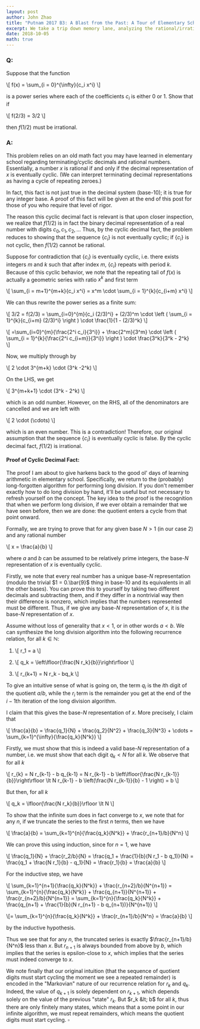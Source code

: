 ```yaml
---
layout: post
author: John Zhao
title: "Putnam 2017 B3: A Blast from the Past: A Tour of Elementary School Long Division"
excerpt: We take a trip down memory lane, analyzing the rational/irrational behavior of a function described as an infinite series.
date: 2018-10-05
math: true
---
```

### Q:
Suppose that the function

\\[ f(x) = \sum_{i = 0}^{\infty}{c_i x^i} \\]

is a power series where each of the coefficients $c_i$ is either $0$ or $1$. Show that if

\\[ f(2/3) = 3/2 \\]

then $f(1/2)$ must be irrational.

### A:
This problem relies on an old math fact you may have learned in elementary school regarding terminating/cyclic decimals and rational numbers. Essentially, a number $x$ is rational if and only if the decimal representation of $x$ is eventually cyclic. (We can interpret terminating decimal representations as having a cycle of repeating zeroes.)

In fact, this fact is not just true in the decimal system (base-$10$); it is true for any integer base. A proof of this fact will be given at the end of this post for those of you who require that level of rigor.

The reason this cyclic decimal fact is relevant is that upon closer inspection, we realize that $f(1/2)$ is in fact the binary decimal representation of a real number with digits $c_0, c_1, c_2, ...$ Thus, by the cyclic decimal fact, the problem reduces to showing that the sequence $\{c_i\}$ is not eventually cyclic; if $\{c_i\}$ is not cyclic, then $f(1/2)$ cannot be rational.

Suppose for contradiction that $\{c_i\}$ is eventually cyclic, i.e. there exists integers $m$ and $k$ such that after index $m$, $\{c_i\}$ repeats with period $k$. Because of this cyclic behavior, we note that the repeating tail of $f(x)$ is actually a geometric series with ratio $x^k$ and first term

\\[ \sum_{i = m+1}^{m+k}{c_i x^i} = x^m \cdot \sum_{i = 1}^{k}{c_{i+m} x^i} \\]

We can thus rewrite the power series as a finite sum:

\\[ 3/2 = f(2/3) = \sum_{i=0}^{m}{c_i (2/3)^i} + (2/3)^m \cdot \left ( \sum_{i = 1}^{k}{c_{i+m} (2/3)^i} \right ) \cdot \frac{1}{1 - (2/3)^k} \\]

\\[ =\sum_{i=0}^{m}{\frac{2^i c_i}{3^i}} + \frac{2^m}{3^m} \cdot \left ( \sum_{i = 1}^{k}{\frac{2^i c_{i+m}}{3^i}} \right ) \cdot \frac{3^k}{3^k - 2^k} \\]

Now, we multiply through by

\\[ 2 \cdot 3^{m+k} \cdot (3^k -2^k) \\]

On the LHS, we get

\\[ 3^{m+k+1} \cdot (3^k - 2^k) \\]

which is an odd number. However, on the RHS, all of the denominators are cancelled and we are left with

\\[ 2 \cdot (\cdots) \\]

which is an even number. This is a contradiction! Therefore, our original assumption that the sequence $\{c_i\}$ is eventually cyclic is false. By the cyclic decimal fact, $f(1/2)$ is irrational.

#### Proof of Cyclic Decimal Fact:
The proof I am about to give harkens back to the good ol' days of learning arithmetic in elementary school. Specifically, we return to the (probably) long-forgotten algorithm for performing long division. If you don't remember exactly how to do long division by hand, it'll be useful but not necessary to refresh yourself on the concept. The key idea to the proof is the recognition that when we perform long division, if we ever obtain a remainder that we have seen before, then we are done: the quotient enters a cycle from that point onward.

Formally, we are trying to prove that for any given base $N \gt 1$ (in our case $2$) and any rational number

\\[ x = \frac{a}{b} \\]

where $a$ and $b$ can be assumed to be relatively prime integers, the base-$N$ representation of $x$ is eventually cyclic.

Firstly, we note that every real number has a unique base-$N$ representation (modulo the trivial $1 = 0.\bar{9}$ thing in base-$10$ and its equivalents in all the other bases). You can prove this to yourself by taking two different decimals and subtracting them, and if they differ in a nontrivial way then their difference is nonzero, which implies that the numbers represented must be different. Thus, if we give any base-$N$ representation of $x$, it is *the* base-$N$ representation of $x$.

Assume without loss of generality that $x \lt 1$, or in other words $a \lt b$. We can synthesize the long division algorithm into the following recurrence relation, for all $k \in \mathbb{N}$:

1. \\[ r_1 = a \\]

2. \\[ q_k = \left\lfloor{\frac{N r_k}{b}}\right\rfloor \\]

3. \\[ r_{k+1} = N r_k - bq_k \\]

To give an intuitive sense of what is going on, the term $q_i$ is the $i$th digit of the quotient $a/b$, while the $r_i$ term is the remainder you get at the end of the $i-1$th iteration of the long division algorithm.

I claim that this gives the base-$N$ representation of $x.$ More precisely, I claim that

\\[ \frac{a}{b} = \frac{q_1}{N} + \frac{q_2}{N^2} + \frac{q_3}{N^3} + \cdots = \sum_{k=1}^{\infty}{\frac{q_k}{N^k}} \\]

Firstly, we must show that this is indeed a valid base-$N$ representation of a number, i.e. we must show that each digit $q_k \lt N$ for all $k$. We observe that for all $k$

\\[ r_{k} = N r_{k-1} - b q_{k-1} = N r_{k-1} - b \left\lfloor{\frac{N r_{k-1}}{b}}\right\rfloor \lt N r_{k-1} - b \left(\frac{N r_{k-1}}{b} - 1 \right) = b \\]

But then, for all $k$

\\[ q_k = \lfloor{\frac{N r_k}{b}}\rfloor \lt N \\]

To show that the infinite sum does in fact converge to $x$, we note that for any $n$, if we truncate the series to the first $n$ terms, then we have

\\[ \frac{a}{b} = \sum_{k=1}^{n}{\frac{q_k}{N^k}} + \frac{r_{n+1}/b}{N^n} \\]

We can prove this using induction, since for $n=1,$ we have

\\[ \frac{q_1}{N} + \frac{r_2/b}{N} = \frac{q_1 + \frac{1}{b}(N r_1 - b q_1)}{N} = \frac{q_1 + \frac{N r_1}{b} - q_1}{N} = \frac{r_1}{b} = \frac{a}{b} \\]

For the inductive step, we have

\\[ \sum_{k=1}^{n+1}{\frac{q_k}{N^k}} + \frac{r_{n+2}/b}{N^{n+1}} = \sum_{k=1}^{n}{\frac{q_k}{N^k}} + \frac{q_{n+1}}{N^{n+1}} + \frac{r_{n+2}/b}{N^{n+1}} = \sum_{k=1}^{n}{\frac{q_k}{N^k}} + \frac{q_{n+1} + \frac{1}{b}(N r_{n+1} - b q_{n+1})}{N^{n+1}} \\]

\\[= \sum_{k=1}^{n}{\frac{q_k}{N^k}} + \frac{r_{n+1}/b}{N^n} = \frac{a}{b} \\]

by the inductive hypothesis.

Thus we see that for any $n$, the truncated series is exactly $\frac{r_{n+1}/b}{N^n}$ less than $x$. But $r_{n+1}$ is always bounded from above by $b$, which implies that the series is epsilon-close to $x$, which implies that the series must indeed converge to $x$.

We note finally that our original intuition (that the sequence of quotient digits must start cycling the moment we see a repeated remainder) is encoded in the "Markovian" nature of our recurrence relation for $r_k$ and $q_k$. Indeed, the value of $q_{k+1}$ is solely dependent on $r_{k+1}$, which depends solely on the value of the previous "state" $r_k$. But $r_k &lt; b$ for all $k$, thus there are only finitely many states, which means that a some point in our infinite algorithm, we must repeat remainders, which means the quotient digits must start cycling. $\square$